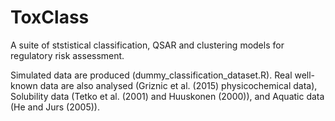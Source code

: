 # ToxClass
A suite of ststistical classification, QSAR and clustering models for regulatory risk assessment.

Simulated data are produced (dummy_classification_dataset.R). Real well-known data are also analysed (Griznic et al. (2015) physicochemical data), Solubility data (Tetko et al. (2001) and Huuskonen (2000)), and Aquatic data (He and Jurs (2005)).
